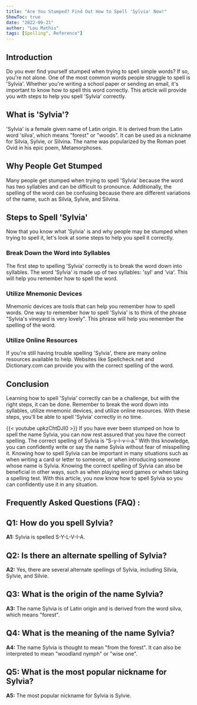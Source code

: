 ```yaml
---
title: "Are You Stumped? Find Out How to Spell 'Sylvia' Now!"
ShowToc: true 
date: "2022-09-21"
author: "Lou Mathis" 
tags: [Spelling", Reference"]
---
```

## Introduction

Do you ever find yourself stumped when trying to spell simple words? If so, you're not alone. One of the most common words people struggle to spell is 'Sylvia'. Whether you're writing a school paper or sending an email, it's important to know how to spell this word correctly. This article will provide you with steps to help you spell 'Sylvia' correctly.

## What is 'Sylvia'?

'Sylvia' is a female given name of Latin origin. It is derived from the Latin word 'silva', which means "forest" or "woods". It can be used as a nickname for Silvia, Sylvie, or Silvina. The name was popularized by the Roman poet Ovid in his epic poem, Metamorphoses.

## Why People Get Stumped

Many people get stumped when trying to spell 'Sylvia' because the word has two syllables and can be difficult to pronounce. Additionally, the spelling of the word can be confusing because there are different variations of the name, such as Silvia, Sylvie, and Silvina.

## Steps to Spell 'Sylvia'

Now that you know what 'Sylvia' is and why people may be stumped when trying to spell it, let's look at some steps to help you spell it correctly.

### Break Down the Word into Syllables

The first step to spelling 'Sylvia' correctly is to break the word down into syllables. The word 'Sylvia' is made up of two syllables: 'syl' and 'via'. This will help you remember how to spell the word.

### Utilize Mnemonic Devices

Mnemonic devices are tools that can help you remember how to spell words. One way to remember how to spell 'Sylvia' is to think of the phrase "Sylvia's vineyard is very lovely". This phrase will help you remember the spelling of the word.

### Utilize Online Resources

If you're still having trouble spelling 'Sylvia', there are many online resources available to help. Websites like Spellcheck.net and Dictionary.com can provide you with the correct spelling of the word.

## Conclusion

Learning how to spell 'Sylvia' correctly can be a challenge, but with the right steps, it can be done. Remember to break the word down into syllables, utilize mnemonic devices, and utilize online resources. With these steps, you'll be able to spell 'Sylvia' correctly in no time.

{{< youtube upkzChtDJI0 >}} 
If you have ever been stumped on how to spell the name Sylvia, you can now rest assured that you have the correct spelling. The correct spelling of Sylvia is “S-y-l-v-i-a.” With this knowledge, you can confidently write or say the name Sylvia without fear of misspelling it. Knowing how to spell Sylvia can be important in many situations such as when writing a card or letter to someone, or when introducing someone whose name is Sylvia. Knowing the correct spelling of Sylvia can also be beneficial in other ways, such as when playing word games or when taking a spelling test. With this article, you now know how to spell Sylvia so you can confidently use it in any situation.

## Frequently Asked Questions (FAQ) :
## Q1: How do you spell Sylvia?

**A1:** Sylvia is spelled S-Y-L-V-I-A.

## Q2: Is there an alternate spelling of Sylvia?

**A2:** Yes, there are several alternate spellings of Sylvia, including Silvia, Sylvie, and Silvie.

## Q3: What is the origin of the name Sylvia?

**A3:** The name Sylvia is of Latin origin and is derived from the word silva, which means "forest".

## Q4: What is the meaning of the name Sylvia?

**A4:** The name Sylvia is thought to mean "from the forest". It can also be interpreted to mean "woodland nymph" or "wise one".

## Q5: What is the most popular nickname for Sylvia?

**A5:** The most popular nickname for Sylvia is Sylvie.





